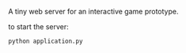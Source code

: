 A tiny web server for an interactive game prototype.

to start the server:

```python application.py```